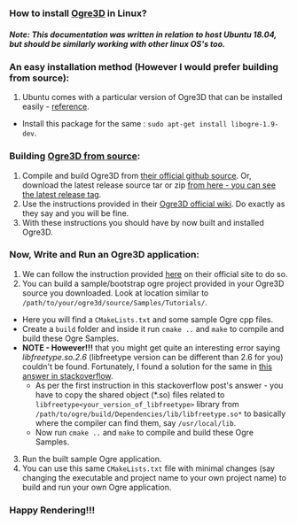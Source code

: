### How to install [Ogre3D](https://www.ogre3d.org/) in Linux?

##### _Note: This documentation was written in relation to host Ubuntu 18.04, but should be similarly working with other linux OS's too._

### An easy installation method (However I would prefer building from source):
1. Ubuntu comes with a particular version of Ogre3D that can be installed easily - [reference](https://codeyarns.com/2017/04/17/how-to-build-ogre-in-ubuntu/).
  - Install this package for the same : `sudo apt-get install libogre-1.9-dev`.
  
### Building [Ogre3D from source](https://github.com/OGRECave/ogre):
 1. Compile and build Ogre3D from [their official github source](https://github.com/OGRECave/ogre). Or, download the latest release source tar or zip [from here - you can see the latest release tag](https://github.com/OGRECave/ogre/releases).
 2. Use the instructions provided in their [Ogre3D official wiki](https://ogrecave.github.io/ogre/api/latest/building-ogre.html). Do exactly as they say and you will be fine.
 3. With these instructions you should have by now built and installed Ogre3D.
  
### Now, Write and Run an Ogre3D application:
1. We can follow the instruction provided [here](https://ogrecave.github.io/ogre/api/latest/setup.html) on their official site to do so.
2. You can build a sample/bootstrap ogre project provided in your Ogre3D source you downloaded. Look at location similar to `/path/to/your/ogre3d/source/Samples/Tutorials/`.
  - Here you will find a `CMakeLists.txt` and some sample Ogre cpp files.
  - Create a `build` folder and inside it run `cmake ..` and `make` to compile and build these Ogre Samples.
  - **NOTE - However!!!** that you might get quite an interesting error saying _libfreetype.so.2.6_ (libfreetype version can be different than 2.6 for you) couldn't be found. Fortunately, I found a solution for the same in [this answer in stackoverflow](https://stackoverflow.com/a/48941119).
    - As per the first instruction in this stackoverflow post's answer - you have to copy the shared object (*.so) files related to `libfreetype<your_version_of_libfreetype>` library from `/path/to/ogre/build/Dependencies/lib/libfreetype.so*` to basically where the compiler can find them, say `/usr/local/lib`.
    - Now run `cmake ..` and `make` to compile and build these Ogre Samples.
 3. Run the built sample Ogre application.
 4. You can use this same `CMakeLists.txt` file with minimal changes (say changing the executable and project name to your own project name) to build and run your own Ogre application.
 
### Happy Rendering!!!
